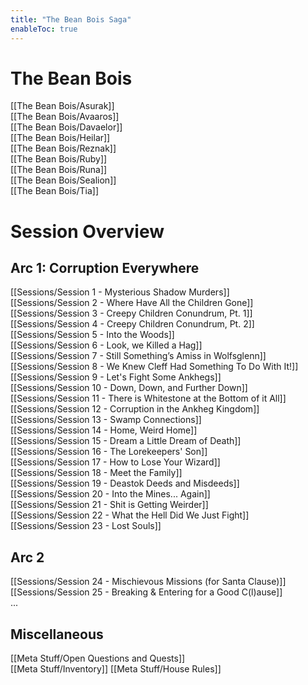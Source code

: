 ```yaml
---
title: "The Bean Bois Saga"
enableToc: true
---
```


# The Bean Bois

[[The Bean Bois/Asurak]]  
[[The Bean Bois/Avaaros]]  
[[The Bean Bois/Davaelor]]  
[[The Bean Bois/Heilar]]  
[[The Bean Bois/Reznak]]  
[[The Bean Bois/Ruby]]  
[[The Bean Bois/Runa]]  
[[The Bean Bois/Sealion]]  
[[The Bean Bois/Tia]]  


# Session Overview

## Arc 1: Corruption Everywhere

[[Sessions/Session 1 - Mysterious Shadow Murders]]   
[[Sessions/Session 2 - Where Have All the Children Gone]]  
[[Sessions/Session 3 - Creepy Children Conundrum, Pt. 1]]  
[[Sessions/Session 4 - Creepy Children Conundrum, Pt. 2]]  
[[Sessions/Session 5 - Into the Woods]]  
[[Sessions/Session 6 - Look, we Killed a Hag]]  
[[Sessions/Session 7 - Still Something’s Amiss in Wolfsglenn]]  
[[Sessions/Session 8 - We Knew Cleff Had Something To Do With It!]]  
[[Sessions/Session 9 - Let's Fight Some Ankhegs]]  
[[Sessions/Session 10 - Down, Down, and Further Down]]  
[[Sessions/Session 11 - There is Whitestone at the Bottom of it All]]  
[[Sessions/Session 12 - Corruption in the Ankheg Kingdom]]  
[[Sessions/Session 13 - Swamp Connections]]  
[[Sessions/Session 14 - Home, Weird Home]]  
[[Sessions/Session 15 - Dream a Little Dream of Death]]  
[[Sessions/Session 16 - The Lorekeepers' Son]]  
[[Sessions/Session 17 - How to Lose Your Wizard]]  
[[Sessions/Session 18 - Meet the Family]]  
[[Sessions/Session 19 - Deastok Deeds and Misdeeds]]  
[[Sessions/Session 20 - Into the Mines... Again]]  
[[Sessions/Session 21 - Shit is Getting Weirder]]  
[[Sessions/Session 22 - What the Hell Did We Just Fight]]  
[[Sessions/Session 23 - Lost Souls]]

## Arc 2
[[Sessions/Session 24 - Mischievous Missions (for Santa Clause)]]  
[[Sessions/Session 25 - Breaking & Entering for a Good C(l)ause]]  
...

## Miscellaneous
[[Meta Stuff/Open Questions and Quests]]  
[[Meta Stuff/Inventory]]
[[Meta Stuff/House Rules]]

